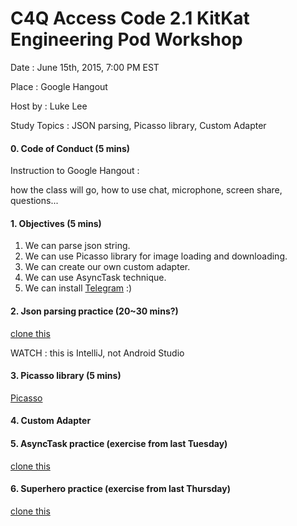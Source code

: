 # C4Q Access Code 2.1 KitKat Engineering Pod Workshop

Date : June 15th, 2015, 7:00 PM EST

Place : Google Hangout

Host by : Luke Lee

Study Topics : JSON parsing, Picasso library, Custom Adapter

#### 0. Code of Conduct (5 mins)

Instruction to Google Hangout : 

how the class will go, how to use chat, microphone, screen share, questions...

#### 1. Objectives (5 mins)

1. We can parse json string.
2. We can use Picasso library for image loading and downloading.
3. We can create our own custom adapter.
4. We can use AsyncTask technique.
5. We can install [Telegram](https://telegram.org/) :)


#### 2. Json parsing practice (20~30 mins?)

[clone this](https://github.com/lukesterlee/JsonParsingPractice)

WATCH : this is IntelliJ, not Android Studio

#### 3. Picasso library (5 mins)

[Picasso](http://square.github.io/picasso/)

#### 4. Custom Adapter

[]()

#### 5. AsyncTask practice (exercise from last Tuesday)

[clone this](https://github.com/lukesterlee/AsyncTaskPractice)

#### 6. Superhero practice (exercise from last Thursday)

[clone this](https://github.com/lukesterlee/SuperheroPractice)
